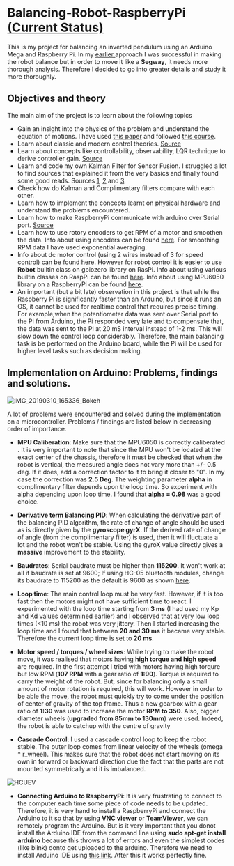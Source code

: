 # Balancing-Robot-RaspberryPi [(Current Status)](https://www.youtube.com/watch?v=qLhnLk07C0s&list=PLveRMPt4kAsA41ivMscrzFSWWx54CI52J&index=7&t=0s)


This is my project for balancing an inverted pendulum using an Arduino Mega and Raspberry Pi. In my [earlier ](https://www.youtube.com/watch?v=-TRXWSr9_dE&list=PLveRMPt4kAsA41ivMscrzFSWWx54CI52J&t=0s&index=2) approach I was successful in making the robot balance but in order to move it like a **Segway**, it needs more thorough analysis. Therefore I decided to go into greater details and study it more thoroughly.  

## Objectives and theory

The main aim of the project is to learn about the following topics
- Gain an insight into the physics of the problem and understand the equation of motions. I have used [this paper](https://content.sciendo.com/view/journals/meceng/61/2/article-p331.xml) and followed [this course](https://www.coursera.org/learn/mobile-robot). 
- Learn about classic and modern control theories. [Source](https://www.youtube.com/watch?v=Pi7l8mMjYVE&list=PLMrJAkhIeNNR20Mz-VpzgfQs5zrYi085m)
- Learn about concepts like controllability, observability, LQR technique to derive controller gain. [Source](https://www.youtube.com/watch?v=Pi7l8mMjYVE&list=PLMrJAkhIeNNR20Mz-VpzgfQs5zrYi085m)
- Learn and code my own Kalman Filter for Sensor Fusion. I struggled a lot to find sources that explained it from the very basics and finally found some good reads. Sources [1](https://home.wlu.edu/~levys/kalman_tutorial/), [2](http://blog.tkjelectronics.dk/2012/09/a-practical-approach-to-kalman-filter-and-how-to-implement-it/) and [3](https://github.com/balzer82/Kalman/blob/master/Kalman-Filter-CV.ipynb?create=1).
- Check how do Kalman and Complimentary filters compare with each other.
- Learn how to implement the concepts learnt on physical hardware and understand the problems encountered.
- Learn how to make RaspberryPi communicate with arduino over Serial port. [Source](http://forum.arduino.cc/index.php?topic=396450)
- Learn how to use rotory encoders to get RPM of a motor and smoothen the data. Info about using encoders can be found [here](https://www.youtube.com/watch?v=oLBYHbLO8W0). For smoothing RPM data I have used exponential averaging.
- Info about dc motor control (using 2 wires instead of 3 for speed control) can be found [here](https://www.bluetin.io/python/gpio-pwm-raspberry-pi-h-bridge-dc-motor-control/).  However for robot control it is easier to use **Robot** builtin class on gpiozero library on RasPi. Info about using various builtin classes on RaspPi can be found [here](https://projects.raspberrypi.org/en/projects/physical-computing/16). Info about using MPU6050 library on a RaspberryPi can be found [here](https://libraries.io/pypi/mpu6050-raspberrypi).
- An important (but a bit late) observation in this project is that while the Raspberry Pi is significantly faster than an Arduino, but since it runs an OS, it cannot be used for realtime control that requires precise timing. For example,when the potentiometer data was sent over Serial port to the Pi from Arduino, the Pi responded very late and to compensate that, the data was sent to the Pi at 20 mS interval instead of 1-2 ms. This will slow down the control loop considerably. Therefore, the main balancing task is be performed on the Arduino board, while the Pi will be used for higher level tasks such as decision making.

## Implementation on Arduino: Problems, findings and solutions.

![IMG_20190310_165336_Bokeh](https://user-images.githubusercontent.com/33701903/54087989-3c0ac580-4359-11e9-92f2-298b7dcfcb00.jpg)

A lot of problems were encountered and solved during the implementation on a microcontroller. Problems / findings are listed below in decreasing order of importance.

- **MPU Caliberation**: Make sure that the MPU6050 is correctly caliberated . It is very important to note that since the MPU won't be located at the exact center of the chassis, therefore it must be checked that when the robot is vertical, the measured angle does not vary more than +/- 0.5 deg. If it does, add a correction factor to it to bring it closer to "0". In my case the correction was **2.5 Deg**. The weighting parameter **alpha** in complimentary filter depends upon the loop time. So experiment with alpha depending upon loop time. I found that **alpha = 0.98** was a good choice.

- **Derivative term Balancing PID**: When calculating the derivative part of the balancing PID algorithm, the rate of change of angle should be used as is directly given by the **gyroscope gyrX**. If the derived rate of change of angle (from the complimentary filter) is used, then it will fluctuate a lot and the robot won't be stable. Using the gyroX value directly gives a **massive** improvement to the stability.

- **Baudrates**: Serial baudrate must be higher than **115200**. It won't work at all if baudrate is set at 9600; If using HC-05 bluetooth modules, change its baudrate to 115200 as the default is 9600 as shown [here](https://www.youtube.com/watch?v=zrp-GBwOAQQ). 

- **Loop time**: The main control loop must be very fast. However, if it is too fast then the motors might not have sufficient time to react. I experimented with the loop time starting from **3 ms** (I had used my Kp and Kd values determined earlier) and I observed that at very low loop times (<10 ms) the robot was very jittery. Then I started increasing the loop time and I found that between **20 and 30 ms** it became very stable. Therefore the current loop time is set to **20 ms**.  

- **Motor speed / torques / wheel sizes**: While trying to make the robot move, it was realised that motors having **high torque and high speed** are required. In the first attempt I tried with motors having high torqure but low RPM (**107 RPM** with a gear ratio of **1:90**). Torque is required to carry the weight of the robot. But, since for balancing only a small amount of motor rotation is required, this will work. However in order to be able the move, the robot must quickly try to come under the position of center of gravity of the top frame. Thus a new gearbox with a gear ratio of **1:30** was used to increase the motor **RPM to 350**. Also, bigger diameter wheels (**upgraded from 85mm to 130mm**) were used. Indeed, the robot is able to catchup with the centre of gravity

- **Cascade Control**: I used a cascade control loop to keep the robot stable. The outer loop comes from linear velocity of the wheels (omega * r_wheel). This makes sure that the robot does not start moving on its own in forward or backward direction due the fact that the parts are not mounted symmetrically and it is imbalanced.  

![HCUEV](https://user-images.githubusercontent.com/33701903/54088220-fa2f4e80-435b-11e9-9dd7-16c272d76783.png)

- **Connecting Arduino to RaspberryPi**: It is very frustrating to connect to the computer each time some piece of code needs to be updated. Therefore, it is very hand to install a RaspberryPi and connect the Arduino to it so that by using **VNC viewer** or **TeamViewer**, we can remotely program the Arduino. But is it very important that you donot install the Arduino IDE from the command line using **sudo apt-get install arduino** because this throws a lot of errors and even the simplest codes (like blink) donto get uploaded to the arduino. Therefore we need to install Arduino IDE using [this link](https://www.raspberrypi.org/magpi/program-arduino-uno-raspberry-pi/). After this it works perfectly fine.
